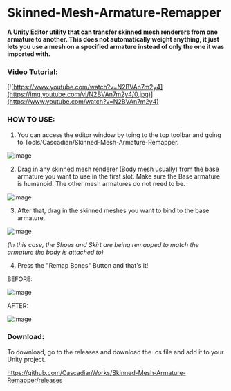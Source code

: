 # Skinned-Mesh-Armature-Remapper
**A Unity Editor utility that can transfer skinned mesh renderers from one armature to another. 
This does not automatically weight anything, it just lets you use a mesh on a specified armature instead of only the one it was imported with.**

### Video Tutorial:

[![https://www.youtube.com/watch?v=N2BVAn7m2y4](https://img.youtube.com/vi/N2BVAn7m2y4/0.jpg)](https://www.youtube.com/watch?v=N2BVAn7m2y4)

### HOW TO USE:
1. You can access the editor window by toing to the top toolbar and going to Tools/Cascadian/Skinned-Mesh-Armature-Remapper.

![image](https://user-images.githubusercontent.com/90723146/138570521-a9e0e431-d6f8-456c-a9e0-1439e369c71d.png)

2. Drag in any skinned mesh renderer (Body mesh usually) from the base armature you want to use in the first slot. Make sure the Base armature is humanoid. The other mesh armatures do not need to be.

![image](https://user-images.githubusercontent.com/90723146/138570540-46d97e76-2f1f-485a-bdb8-c6738298bacb.png)

3. After that, drag in the skinned meshes you want to bind to the base armature.

![image](https://user-images.githubusercontent.com/90723146/138570556-e541b9b6-cc01-4f53-a383-1a4bb899e21d.png)

*(In this case, the Shoes and Skirt are being remapped to match the armature the body is attached to)*

4. Press the "Remap Bones" Button and that's it!

BEFORE:

![image](https://user-images.githubusercontent.com/90723146/138570569-d66afa7d-7e5e-48ef-b035-261811935743.png)

AFTER:

![image](https://user-images.githubusercontent.com/90723146/138570575-f82bccfa-2a1b-4766-8208-2723c2c29663.png)

### Download:
To download, go to the releases and download the .cs file and add it to your Unity project.

https://github.com/CascadianWorks/Skinned-Mesh-Armature-Remapper/releases
